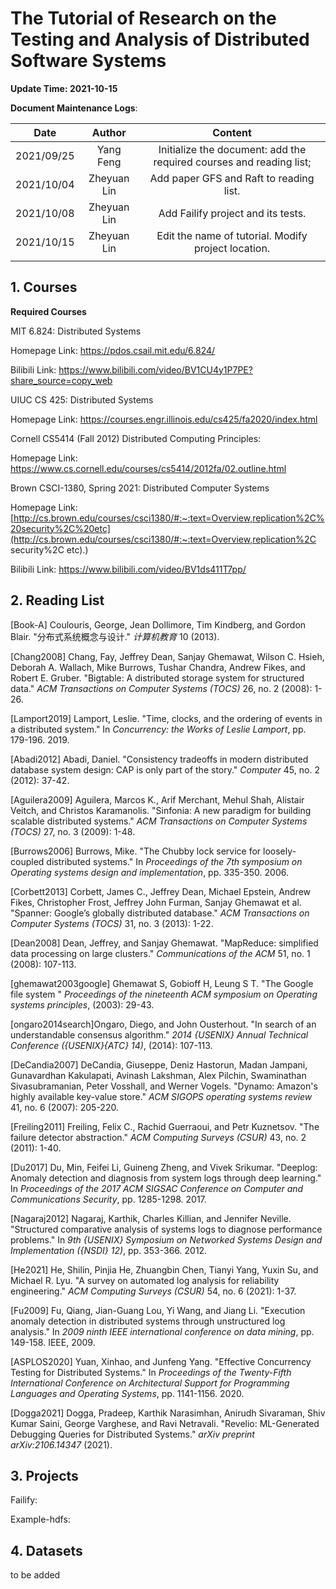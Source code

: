 # **The Tutorial of Research on the Testing and Analysis of Distributed Software Systems**

**Update Time: 2021-10-15**

**Document Maintenance Logs**: 

|  **Date**  | **Author**  |                         **Content**                          |
| :--------: | :---------: | :----------------------------------------------------------: |
| 2021/09/25 |  Yang Feng  | Initialize the document:  add the required courses and reading list; |
| 2021/10/04 | Zheyuan Lin |           Add paper GFS and Raft to reading list.            |
| 2021/10/08 | Zheyuan Lin |              Add Failify project and its tests.              |
| 2021/10/15 | Zheyuan Lin |     Edit the name of tutorial. Modify project location.      |
|            |             |                                                              |

## 1. Courses

**Required Courses**

MIT 6.824: Distributed Systems 

Homepage Link: https://pdos.csail.mit.edu/6.824/

Bilibili Link: https://www.bilibili.com/video/BV1CU4y1P7PE?share_source=copy_web

 

UIUC CS 425: Distributed Systems

Homepage Link: https://courses.engr.illinois.edu/cs425/fa2020/index.html

 

Cornell CS5414 (Fall 2012)
 Distributed Computing Principles:

Homepage Link: https://www.cs.cornell.edu/courses/cs5414/2012fa/02.outline.html

 

Brown CSCI-1380, Spring 2021: Distributed Computer Systems

Homepage Link: [http://cs.brown.edu/courses/csci1380/#:~:text=Overview,replication%2C%20security%2C%20etc](http://cs.brown.edu/courses/csci1380/#:~:text=Overview,replication%2C security%2C etc).)

Bilibili Link: https://www.bilibili.com/video/BV1ds411T7pp/

 

## 2. Reading List

[Book-A] Coulouris, George, Jean Dollimore, Tim Kindberg, and Gordon Blair. "分布式系统概念与设计." *计算机教育* 10 (2013).

[Chang2008] Chang, Fay, Jeffrey Dean, Sanjay Ghemawat, Wilson C. Hsieh, Deborah A. Wallach, Mike Burrows, Tushar Chandra, Andrew Fikes, and Robert E. Gruber. "Bigtable: A distributed storage system for structured data." *ACM Transactions on Computer Systems (TOCS)* 26, no. 2 (2008): 1-26.

[Lamport2019] Lamport, Leslie. "Time, clocks, and the ordering of events in a distributed system." In *Concurrency: the Works of Leslie Lamport*, pp. 179-196. 2019.

[Abadi2012] Abadi, Daniel. "Consistency tradeoffs in modern distributed database system design: CAP is only part of the story." *Computer* 45, no. 2 (2012): 37-42.

[Aguilera2009] Aguilera, Marcos K., Arif Merchant, Mehul Shah, Alistair Veitch, and Christos Karamanolis. "Sinfonia: A new paradigm for building scalable distributed systems." *ACM Transactions on Computer Systems (TOCS)* 27, no. 3 (2009): 1-48.

[Burrows2006] Burrows, Mike. "The Chubby lock service for loosely-coupled distributed systems." In *Proceedings of the 7th symposium on Operating systems design and implementation*, pp. 335-350. 2006.

[Corbett2013] Corbett, James C., Jeffrey Dean, Michael Epstein, Andrew Fikes, Christopher Frost, Jeffrey John Furman, Sanjay Ghemawat et al. "Spanner: Google’s globally distributed database." *ACM Transactions on Computer Systems (TOCS)* 31, no. 3 (2013): 1-22.

[Dean2008] Dean, Jeffrey, and Sanjay Ghemawat. "MapReduce: simplified data processing on large clusters." *Communications of the ACM* 51, no. 1 (2008): 107-113.

[ghemawat2003google] Ghemawat S, Gobioff H, Leung S T. "The Google file system " *Proceedings of the nineteenth ACM symposium on Operating systems principles*, (2003): 29-43.

[ongaro2014search]Ongaro, Diego, and John Ousterhout. "In search of an understandable consensus algorithm." *2014 {USENIX} Annual Technical Conference ({USENIX}{ATC} 14)*, (2014): 107-113.

[DeCandia2007] DeCandia, Giuseppe, Deniz Hastorun, Madan Jampani, Gunavardhan Kakulapati, Avinash Lakshman, Alex Pilchin, Swaminathan Sivasubramanian, Peter Vosshall, and Werner Vogels. "Dynamo: Amazon's highly available key-value store." *ACM SIGOPS operating systems review* 41, no. 6 (2007): 205-220.

[Freiling2011] Freiling, Felix C., Rachid Guerraoui, and Petr Kuznetsov. "The failure detector abstraction." *ACM Computing Surveys (CSUR)* 43, no. 2 (2011): 1-40.

[Du2017] Du, Min, Feifei Li, Guineng Zheng, and Vivek Srikumar. "Deeplog: Anomaly detection and diagnosis from system logs through deep learning." In *Proceedings of the 2017 ACM SIGSAC Conference on Computer and Communications Security*, pp. 1285-1298. 2017.

[Nagaraj2012] Nagaraj, Karthik, Charles Killian, and Jennifer Neville. "Structured comparative analysis of systems logs to diagnose performance problems." In *9th {USENIX} Symposium on Networked Systems Design and Implementation ({NSDI} 12)*, pp. 353-366. 2012.

[He2021] He, Shilin, Pinjia He, Zhuangbin Chen, Tianyi Yang, Yuxin Su, and Michael R. Lyu. "A survey on automated log analysis for reliability engineering." *ACM Computing Surveys (CSUR)* 54, no. 6 (2021): 1-37.

[Fu2009] Fu, Qiang, Jian-Guang Lou, Yi Wang, and Jiang Li. "Execution anomaly detection in distributed systems through unstructured log analysis." In *2009 ninth IEEE international conference on data mining*, pp. 149-158. IEEE, 2009.

[ASPLOS2020] Yuan, Xinhao, and Junfeng Yang. "Effective Concurrency Testing for Distributed Systems." In *Proceedings of the Twenty-Fifth International Conference on Architectural Support for Programming Languages and Operating Systems*, pp. 1141-1156. 2020.

[Dogga2021] Dogga, Pradeep, Karthik Narasimhan, Anirudh Sivaraman, Shiv Kumar Saini, George Varghese, and Ravi Netravali. "Revelio: ML-Generated Debugging Queries for Distributed Systems." *arXiv preprint arXiv:2106.14347* (2021).

 

## 3. Projects

Failify: 

Example-hdfs:

 

## 4. Datasets 

to be added